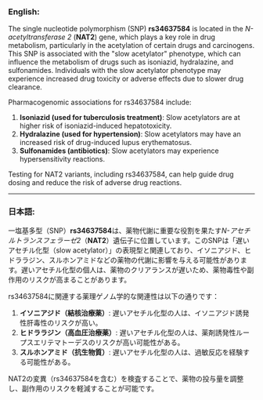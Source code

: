 ### English:
The single nucleotide polymorphism (SNP) **rs34637584** is located in the *N-acetyltransferase 2* (**NAT2**) gene, which plays a key role in drug metabolism, particularly in the acetylation of certain drugs and carcinogens. This SNP is associated with the "slow acetylator" phenotype, which can influence the metabolism of drugs such as isoniazid, hydralazine, and sulfonamides. Individuals with the slow acetylator phenotype may experience increased drug toxicity or adverse effects due to slower drug clearance.

Pharmacogenomic associations for rs34637584 include:
1. **Isoniazid (used for tuberculosis treatment)**: Slow acetylators are at higher risk of isoniazid-induced hepatotoxicity.
2. **Hydralazine (used for hypertension)**: Slow acetylators may have an increased risk of drug-induced lupus erythematosus.
3. **Sulfonamides (antibiotics)**: Slow acetylators may experience hypersensitivity reactions.

Testing for NAT2 variants, including rs34637584, can help guide drug dosing and reduce the risk of adverse drug reactions.

---

### 日本語:
一塩基多型（SNP）**rs34637584**は、薬物代謝に重要な役割を果たす*N-アセチルトランスフェラーゼ2*（**NAT2**）遺伝子に位置しています。このSNPは「遅いアセチル化型（slow acetylator）」の表現型と関連しており、イソニアジド、ヒドララジン、スルホンアミドなどの薬物の代謝に影響を与える可能性があります。遅いアセチル化型の個人は、薬物のクリアランスが遅いため、薬物毒性や副作用のリスクが高まることがあります。

rs34637584に関連する薬理ゲノム学的な関連性は以下の通りです：
1. **イソニアジド（結核治療薬）**: 遅いアセチル化型の人は、イソニアジド誘発性肝毒性のリスクが高い。
2. **ヒドララジン（高血圧治療薬）**: 遅いアセチル化型の人は、薬剤誘発性ループスエリテマトーデスのリスクが高い可能性がある。
3. **スルホンアミド（抗生物質）**: 遅いアセチル化型の人は、過敏反応を経験する可能性がある。

NAT2の変異（rs34637584を含む）を検査することで、薬物の投与量を調整し、副作用のリスクを軽減することが可能です。